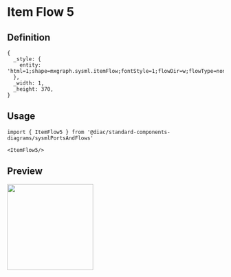 # Item Flow 5

## Definition

```
{
  _style: { 
    entity: 'html=1;shape=mxgraph.sysml.itemFlow;fontStyle=1;flowDir=w;flowType=none;spacingLeft=15;whiteSpace=wrap;align=center;',
  },
  _width: 1,
  _height: 370,
}
```

## Usage

```
import { ItemFlow5 } from '@diac/standard-components-diagrams/sysmlPortsAndFlows'

<ItemFlow5/>
```

## Preview

<img src="./item-flow-5.png" width="200"/>
